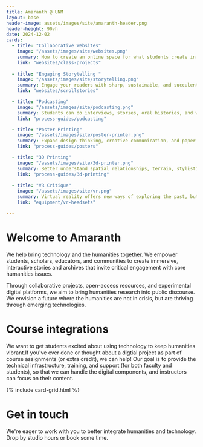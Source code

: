 ```yaml
---
title: Amaranth @ UNM
layout: base
header-image: assets/images/site/amaranth-header.png
header-height: 90vh
date: 2024-12-02
cards: 
  - title: "Collaborative Websites"
    image: "/assets/images/site/websites.png"
    summary: How to create an online space for what students create in a course.
    link: "websites/class-projects"
  
  - title: "Engaging Storytelling "
    image: "/assets/images/site/storytelling.png"
    summary: Engage your readers with sharp, sustainable, and succulent digital essays
    link: "websites/scrollstories"

  - title: "Podcasting"
    image: "/assets/images/site/podcasting.png"
    summary: Students can do interviews, stories, oral histories, and we can help gather them together in an enduring archive
    link: "process-guides/podcasting"

  - title: "Poster Printing"
    image: "/assets/images/site/poster-printer.png"
    summary: Expand design thinking, creative communication, and paper sizes with poster assignments
    link: "process-guides/posters"

  - title: "3D Printing"
    image: "/assets/images/site/3d-printer.png"
    summary: Better understand spatial relationships, terrain, stylistic comparisons in 3D!
    link: "process-guides/3d-printing"
  
  - title: "VR Critique"
    image: "/assets/images/site/vr.png"
    summary: Virtual reality offers new ways of exploring the past, but these are early days. Help students understand the intersection of history and technology by critiquing existing resources.
    link: "equipment/vr-headsets"

---
```


# Welcome to Amaranth
We help bring technology and the humanities together. We empower students, scholars, educators, and communities to create immersive, interactive stories and archives that invite critical engagement with core humanities issues. 

Through collaborative projects, open-access resources, and experimental digital platforms, we aim to bring humanities research into public discourse. We envision a future where the humanities are not in crisis, but are thriving through emerging technologies.

# Course integrations
We want to get students excited about using technology to keep humanities vibrant.If you've ever done or thought about a digtial project as part of course assignments (or extra credit), we can help! Our goal is to provide the technical infrastructure, training, and support (for both faculty and students), so that we can handle the digital components, and instructors can focus on their content. 

{% include card-grid.html %}


# Get in touch
We're eager to work with you to better integrate humanities and technology. Drop by studio hours or book some time.
